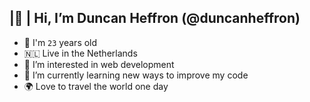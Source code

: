 ## |👋 |  Hi, I’m Duncan Heffron (@duncanheffron)
- 🥳  I'm `23` years old
- 🇳🇱  Live in the Netherlands
- 👀  I’m interested in web development
- 🌱  I’m currently learning new ways to improve my code
- 🌍  Love to travel the world one day

<!---
duncanheffron/duncanheffron is a ✨ special ✨ repository because its `README.md` (this file) appears on your GitHub profile.
You can click the Preview link to take a look at your changes.
--->

